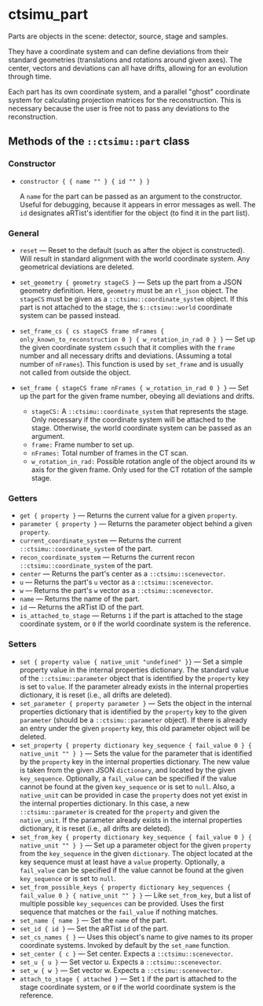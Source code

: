 # ctsimu_part
Parts are objects in the scene: detector, source, stage and samples.

They have a coordinate system and can define deviations from their standard geometries (translations and rotations around given axes). The center, vectors and deviations can all have drifts, allowing for an evolution through time.

Each part has its own coordinate system, and a parallel "ghost" coordinate system for calculating projection matrices for the reconstruction. This is necessary because the user is free not to pass any deviations to the reconstruction.

## Methods of the `::ctsimu::part` class

### Constructor

* `constructor { { name "" } { id "" } }`

    A `name` for the part can be passed as an argument to the constructor. Useful for debugging, because it appears in error messages as well. The `id` designates aRTist's identifier for the object (to find it in the part list).

### General

* `reset` — Reset to the default (such as after the object is constructed). Will result in standard alignment with the world coordinate system. Any geometrical deviations are deleted.
* `set_geometry { geometry stageCS }` — Sets up the part from a JSON geometry definition. Here, `geometry` must be an `rl_json` object. The `stageCS` must be given as a `::ctsimu::coordinate_system` object. If this part is not attached to the stage, the `$::ctsimu::world` coordinate system can be passed instead.
* `set_frame_cs { cs stageCS frame nFrames { only_known_to_reconstruction 0 } { w_rotation_in_rad 0 } }` — Set up the given coordinate system `cs`such that it complies with the `frame` number and all necessary drifts and deviations. (Assuming a total number of `nFrames`). This function is used by `set_frame` and is usually not called from outside the object.
* `set_frame { stageCS frame nFrames { w_rotation_in_rad 0 } }` — Set up the part for the given frame number, obeying all deviations and drifts.
	
	- `stageCS:` A `::ctsimu::coordinate_system` that represents the stage. Only necessary if the coordinate system will be attached to the stage. Otherwise, the world coordinate system can be passed as an argument.
	- `frame:` Frame number to set up.
	- `nFrames:` Total number of frames in the CT scan.
	- `w_rotation_in_rad:` Possible rotation angle of the object around its w axis for the given frame. Only used for the CT rotation of the sample stage.

### Getters

* `get { property }` — Returns the current value for a given `property`.
* `parameter { property }` — Returns the parameter object behind a given `property`.
* `current_coordinate_system` — Returns the current `::ctsimu::coordinate_system` of the part.
* `recon_coordinate_system` — Returns the current recon `::ctsimu::coordinate_system` of the part.
* `center` — Returns the part's center as a `::ctsimu::scenevector`.
* `u` — Returns the part's `u` vector as a `::ctsimu::scenevector`.
* `w` — Returns the part's `w` vector as a `::ctsimu::scenevector`.
* `name` — Returns the name of the part.
* `id` — Returns the aRTist ID of the part.
* `is_attached_to_stage` — Returns `1` if the part is attached to the stage coordinate system, or `0` if the world coordinate system is the reference.

### Setters

* `set { property value { native_unit "undefined" }}` — Set a simple property value in the internal properties dictionary. The standard value of the `::ctsimu::parameter` object that is identified by the `property` key is set to `value`. If the parameter already exists in the internal properties dictionary, it is reset (i.e., all drifts are deleted).
* `set_parameter { property parameter }` — Sets the object in the internal properties dictionary that is identified by the `property` key to the given `parameter` (should be a `::ctsimu::parameter` object). If there is already an entry under the given `property` key, this old parameter object will be deleted.
* `set_property { property dictionary key_sequence { fail_value 0 } { native_unit "" } }` — Sets the value for the parameter that is identified by the `property` key in the internal properties dictionary. The new value is taken from the given JSON `dictionary`, and located by the given `key_sequence`. Optionally, a `fail_value` can be specified if the value cannot be found at the given `key_sequence` or is set to `null`. Also, a `native_unit` can be provided in case the `property` does not yet exist in the internal properties dictionary. In this case, a new `::ctsimu::parameter` is created for the `property` and given the `native_unit`. If the parameter already exists in the internal properties dictionary, it is reset (i.e., all drifts are deleted).
* `set_from_key { property dictionary key_sequence { fail_value 0 } { native_unit "" } }` — Set up a parameter object for the given `property` from the `key_sequence` in the given `dictionary`. The object located at the key sequence must at least have a `value` property. Optionally, a `fail_value` can be specified if the value cannot be found at the given `key_sequence` or is set to `null`.
* `set_from_possible_keys { property dictionary key_sequences { fail_value 0 } { native_unit "" } }` — Like `set_from_key`, but a list of multiple possible `key_sequences` can be provided. Uses the first sequence that matches or the `fail_value` if nothing matches.
* `set_name { name }` — Set the `name` of the part.
* `set_id { id }` — Set the aRTist `id` of the part.
* `set_cs_names { }` — Uses this object's name to give names to its proper coordinate systems. Invoked by default by the `set_name` function.
* `set_center { c }` — Set center. Expects a `::ctsimu::scenevector`.
* `set_u { u }` — Set vector u. Expects a `::ctsimu::scenevector`.
* `set_w { w }` — Set vector w. Expects a `::ctsimu::scenevector`.
* `attach_to_stage { attached }` — Set `1` if the part is attached to the stage coordinate system, or `0` if the world coordinate system is the reference.